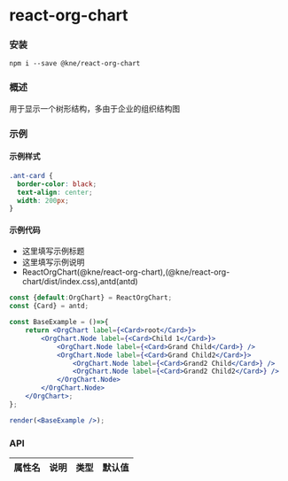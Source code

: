 
# react-org-chart


### 安装

```shell
npm i --save @kne/react-org-chart
```


### 概述

用于显示一个树形结构，多由于企业的组织结构图


### 示例


#### 示例样式

```scss
.ant-card {
  border-color: black;
  text-align: center;
  width: 200px;
}
```

#### 示例代码

- 这里填写示例标题
- 这里填写示例说明
- ReactOrgChart(@kne/react-org-chart),(@kne/react-org-chart/dist/index.css),antd(antd)

```jsx
const {default:OrgChart} = ReactOrgChart;
const {Card} = antd;

const BaseExample = ()=>{
    return <OrgChart label={<Card>root</Card>}>
        <OrgChart.Node label={<Card>Child 1</Card>}>
            <OrgChart.Node label={<Card>Grand Child</Card>} />
            <OrgChart.Node label={<Card>Grand Child2</Card>}>
                <OrgChart.Node label={<Card>Grand2 Child</Card>} />
                <OrgChart.Node label={<Card>Grand2 Child2</Card>} />
            </OrgChart.Node>
        </OrgChart.Node>
    </OrgChart>;
};

render(<BaseExample />);

```


### API

|属性名|说明|类型|默认值|
|  ---  | ---  | --- | --- |

